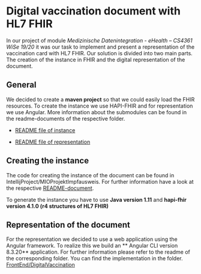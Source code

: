 # Digital vaccination document with HL7 FHIR
In our project of module
*Medizinische Datenintegration - eHealth – CS4361 WiSe 19/20*
it was our task to implement and present a representation of the
vaccination card with HL7 FHIR.
Our solution is divided into two main parts.
The creation of the instance in FHIR and the digital representation of
the document.

## General
We decided to create a **maven project** so that we could easily load
the FHIR resources.
To create the instance we use HAPI-FHIR
and for representation we use Angular.
More information about the submodules can be found in the readme-documents
of the respective folder.

* [README file of instance](https://github.com/Bundel48/FHIR/tree/master/IntellijProject/MIOProjektImpfausweis)
 
* [README file of representation](https://github.com/Bundel48/FHIR/tree/master/FrontEnd/DigitalVaccination) 

## Creating the instance
The code for creating the instance of the document can be found in
IntellijProject/MIOProjektImpfausweis.
For further information have a look at the respective
[README-document](https://github.com/Bundel48/FHIR/tree/master/IntellijProject/MIOProjektImpfausweis).

To generate the instance you have to use 
**Java version 1.11** and
**hapi-fhir version 4.1.0 (r4 structures of HL7 FHIR)**

## Representation of the document
For the representation we decided to use a web application using
the Angular framework.
To realize this we build an ** Angular CLI version 8.3.20** application.
For further information please refer to the readme of the corresponding
folder. You can find the implementation in the folder.
[FrontEnd/DigitalVaccination](https://github.com/Bundel48/FHIR/tree/master/FrontEnd/DigitalVaccination) 